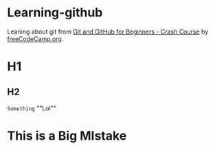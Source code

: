 # Learning-github
Leaning about git from [Git and GitHub for Beginners - Crash Course](https://www.youtube.com/watch?v=RGOj5yH7evk) by 
[freeCodeCamp.org](https://www.youtube.com/@freecodecamp).


# H1
## H2
`Something`
""Lol""
# This is a Big MIstake